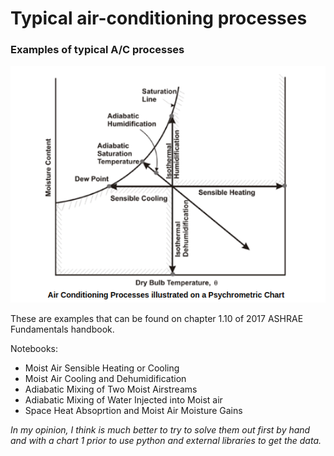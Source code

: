 # Typical air-conditioning processes

### Examples of typical A/C processes 

<p align="center">
  <img src="./static/typical_AC_processes.png">
</p>

These are examples that can be found on chapter 1.10 of 2017 ASHRAE Fundamentals handbook. 

Notebooks:

* Moist Air Sensible Heating or Cooling
* Moist Air Cooling and Dehumidification
* Adiabatic Mixing of Two Moist Airstreams
* Adiabatic Mixing of Water Injected into Moist air
* Space Heat Absoprtion and Moist Air Moisture Gains

_In my opinion, I think is much better to try to solve them out first by hand and with a chart 1 prior to use python and external libraries to get the data._



